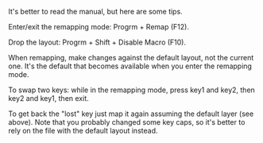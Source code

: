 It's better to read the manual, but here are some tips.

Enter/exit the remapping mode: Progrm + Remap (F12).

Drop the layout: Progrm + Shift + Disable Macro (F10).

When remapping, make changes against the default layout, not the current one.
It's the default that becomes available when you enter the remapping mode.

To swap two keys: while in the remapping mode, press key1 and key2, then key2
and key1, then exit.

To get back the "lost" key just map it again assuming the default layer (see
above).  Note that you probably changed some key caps, so it's better to rely
on the file with the default layout instead.
